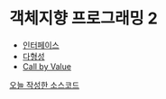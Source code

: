 # 객체지향 프로그래밍 2

+ [인터페이스](https://wikidocs.net/217)
+ [다형성](https://wikidocs.net/269)
+ [Call by Value](https://wikidocs.net/265)

[오늘 작성한 소스코드](./src)
